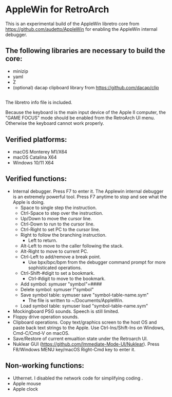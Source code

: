 AppleWin for RetroArch
========
This is an experimental build of the AppleWin libretro core from https://github.com/audetto/AppleWin for enabling the AppleWin internal debugger.

## The following libraries are necessary to build the core:
  * minizip
  * yaml
  * Z
  * (optional) dacap clipboard library from https://github.com/dacap/clip
##
The libretro info file is included.

Because the keyboard is the main input device of the Apple II computer, the "GAME FOCUS" mode should be enabled from the RetroArch UI menu. Otherwise the keyboard cannot work properly.

## Verified platforms:
  * macOS Monterey M1/X64 
  * macOS Catalina X64
  * Windows 10/11 X64

## Verified functions:
  * Internal debugger. Press F7 to enter it. The Applewin internal debugger is an extremely powerful tool. Press F7 anytime to stop and see what the Apple is doing.
    * Space to single step the instruction.
    * Ctrl-Space to step over the instruction.
    * Up/Down to move the cursor line.
    * Ctrl-Down to run to the cursor line.
    * Ctrl-Right to set PC to the cursor line.    
    * Right to follow the branching instruction.
      * Left to return.
    * Alt-Left to move to the caller following the stack.
    * Alt-Right to move to current PC.
    * Ctrl-Left to add/remove a break point. 
      * Use bpx/bpc/bpm from the debugger command prompt for more sophisticated operations.
    * Ctrl-Shift-#digit to set a bookmark.
      * Ctrl-#digit to move to the bookmark.
    * Add symbol: symuser "symbol"=####
    * Delete symbol: symuser !"symbol"
    * Save symbol table: symuser save "symbol-table-name.sym"
      * The file is written to ~/Documents/AppleWin. 
    * Load symbol table: symuser load "symbol-table-name.sym"    
  * Mockingboard PSG sounds. Speech is still limited.
  * Floppy drive operation sounds.
  * Clipboard operations. Copy text/graphics screen to the host OS and paste back text strings to the Apple. Use Ctrl-Ins/Shift-Ins on Windows, Cmd-C/Cmd-V on macOS.
  * Save/Restore of current emualtion state under the Retroarch UI.
  * Nuklear GUI (https://github.com/Immediate-Mode-UI/Nuklear). Press F8/Windows MENU key/macOS Right-Cmd key to enter it.

## Non-working functions:
  * Uthernet. I disabled the network code for simplifying coding .
  * Apple mouse
  * Apple clock


